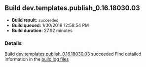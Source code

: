 ## Build dev.templates.publish_0.16.18030.03
- **Build result:** `succeeded`
- **Build queued:** 1/30/2018 12:58:54 PM
- **Build duration:** 27.92 minutes
### Details
Build [dev.templates.publish_0.16.18030.03](https://winappstudio.visualstudio.com/web/build.aspx?pcguid=a4ef43be-68ce-4195-a619-079b4d9834c2&builduri=vstfs%3a%2f%2f%2fBuild%2fBuild%2f24822) succeeded
Find detailed information in the [build log files](https://uwpctdiags.blob.core.windows.net/buildlogs/dev.templates.publish_0.16.18030.03_logs.zip)
